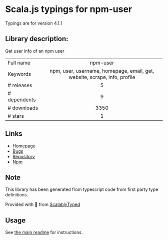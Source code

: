 
# Scala.js typings for npm-user

Typings are for version 4.1.1

## Library description:
Get user info of an npm user

|                    |                 |
| ------------------ | :-------------: |
| Full name          | npm-user |
| Keywords           | npm, user, username, homepage, email, get, website, scrape, info, profile |
| # releases         | 5 |
| # dependents       | 9 |
| # downloads        | 3350 |
| # stars            | 1 |

## Links
- [Homepage](https://github.com/sindresorhus/npm-user#readme)
- [Bugs](https://github.com/sindresorhus/npm-user/issues)
- [Repository](https://github.com/sindresorhus/npm-user)
- [Npm](https://www.npmjs.com/package/npm-user)
    


## Note
This library has been generated from typescript code from first party type definitions.

Provided with :purple_heart: from [ScalablyTyped](https://github.com/oyvindberg/ScalablyTyped)

## Usage
See [the main readme](../../readme.md) for instructions.


